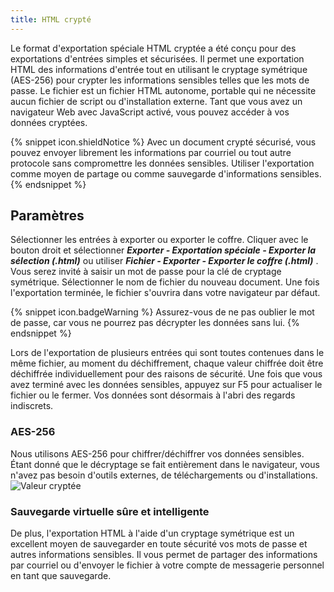 ```yaml
---
title: HTML crypté
---
```

Le format d'exportation spéciale HTML cryptée a été conçu pour des exportations d'entrées simples et sécurisées. Il permet une exportation HTML des informations d'entrée tout en utilisant le cryptage symétrique (AES-256) pour crypter les informations sensibles telles que les mots de passe. Le fichier est un fichier HTML autonome, portable qui ne nécessite aucun fichier de script ou d'installation externe. Tant que vous avez un navigateur Web avec JavaScript activé, vous pouvez accéder à vos données cryptées. 

{% snippet icon.shieldNotice %} 
Avec un document crypté sécurisé, vous pouvez envoyer librement les informations par courriel ou tout autre protocole sans compromettre les données sensibles. Utiliser l'exportation comme moyen de partage ou comme sauvegarde d'informations sensibles. 
{% endsnippet %}
 
## Paramètres 

Sélectionner les entrées à exporter ou exporter le coffre. Cliquer avec le bouton droit et sélectionner ***Exporter - Exportation spéciale - Exporter la sélection (.html)*** ou utiliser ***Fichier - Exporter - Exporter le coffre (.html)*** . Vous serez invité à saisir un mot de passe pour la clé de cryptage symétrique. Sélectionner le nom de fichier du nouveau document. Une fois l'exportation terminée, le fichier s'ouvrira dans votre navigateur par défaut. 

{% snippet icon.badgeWarning %} 
Assurez-vous de ne pas oublier le mot de passe, car vous ne pourrez pas décrypter les données sans lui. 
{% endsnippet %}
 
Lors de l'exportation de plusieurs entrées qui sont toutes contenues dans le même fichier, au moment du déchiffrement, chaque valeur chiffrée doit être déchiffrée individuellement pour des raisons de sécurité. Une fois que vous avez terminé avec les données sensibles, appuyez sur F5 pour actualiser le fichier ou le fermer. Vos données sont désormais à l'abri des regards indiscrets. 

### AES-256 

Nous utilisons AES-256 pour chiffrer/déchiffrer vos données sensibles. Étant donné que le décryptage se fait entièrement dans le navigateur, vous n'avez pas besoin d'outils externes, de téléchargements ou d'installations.  
![Valeur cryptée](/img/fr/rdm/windows/clip10883.png) 

### Sauvegarde virtuelle sûre et intelligente 

De plus, l'exportation HTML à l'aide d'un cryptage symétrique est un excellent moyen de sauvegarder en toute sécurité vos mots de passe et autres informations sensibles. Il vous permet de partager des informations par courriel ou d'envoyer le fichier à votre compte de messagerie personnel en tant que sauvegarde. 

